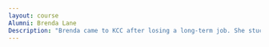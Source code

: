 ```yaml
---
layout: course
Alumni: Brenda Lane
Description: "Brenda came to KCC after losing a long-term job. She stuck to her goals, even as her husband lost his battle with cancer of the lymph nodes. With familiy support, Brenda completed the Medical Coding Program and earned a job immediately following her graduation."
---
```

